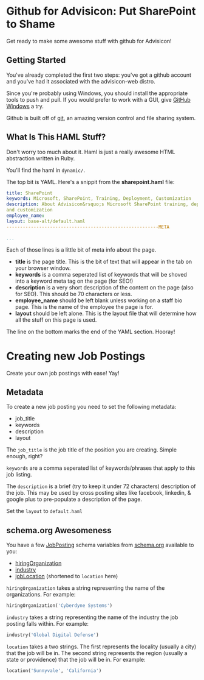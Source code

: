 Github for Advisicon: Put SharePoint to Shame
=============================================

Get ready to make some awesome stuff with github for Advisicon!

Getting Started
---------------

You've already completed the first two steps: you've got a github account and 
you've had it associated with the advisicon-web distro.

Since you're probably using Windows, you should install the appropriate tools 
to push and pull. If you would prefer to work with a GUI, give [GitHub Windows](http://windows.github.com/ "download github for windows") a try.

Github is built off of [git](http://git-scm.com/ "download git"), an amazing 
version control and file sharing system.

What Is This HAML Stuff?
------------------------

Don't worry too much about it. Haml is just a really awesome HTML abstraction 
written in Ruby.

You'll find the haml in `dynamic/`.

The top bit is YAML. Here's a snippit from the **sharepoint.haml** file:

```yaml
title: SharePoint
keywords: Microsoft, SharePoint, Training, Deployment, Customization
description: About Advisicon&rsquo;s Microsoft SharePoint training, deployment, 
and customization
employee_name:
layout: base-alt/default.haml
--------------------------------------------------------META

...
```

Each of those lines is a little bit of meta info about the page.
- **title** is the page title. This is the bit of text that will appear in the 
  tab on your browser window.
- **keywords** is a comma seperated list of keywords that will be shoved into
  a keyword meta tag on the page (for SEO!)
- **description** is a very short description of the content on the page (also 
  for SEO). This should be 70 characters or less.
- **employee_name** should be left blank unless working on a staff bio page. 
  This is the name of the employee the page is for.
- **layout** should be left alone. This is the layout file that will determine 
  how all the stuff on this page is used.

The line on the bottom marks the end of the YAML section. Hooray!

# Creating new Job Postings #

Create your own job postings with ease! Yay!


## Metadata ##

To create a new job posting you need to set the following metadata:

- job\_title
- keywords
- description
- layout

The `job_title` is the job title of the position you are creating. Simple 
enough, right?

`keywords` are a comma seperated list of keywords/phrases that apply to this 
job listing.

The `description` is a brief (try to keep it under 72 characters) description 
of the job. This may be used by cross posting sites like facebook, linkedin, &
google plus to pre-populate a description of the page.

Set the `layout` to `default.haml`


## schema.org Awesomeness  ##

You have a few [JobPosting][1] schema variables from [schema.org][2] available 
to you:

- [hiringOrganization][3]
- [industry][4]
- [jobLocation][5] (shortened to `location` here)

`hiringOrganization` takes a string representing the name of the organizations.
For example:

```ruby
hiringOrganization('Cyberdyne Systems')
```

`industry` takes a string representing the name of the industry the job posting
falls within. For example:

```ruby
industry('Global Digital Defense')
```

`location` takes a two strings. The first represents the locality (usually a city) 
that the job will be in. The second string represents the region (usually a state 
or providence) that the job will be in. For example:

```ruby
location('Sunnyvale', 'California')
```

[1]: http://schema.org/JobPosting
[2]: http://schema.org
[3]: http://schema.org/hiringOrganization
[4]: http://schema.org/industry
[5]: http://schema.org/jobLocation

